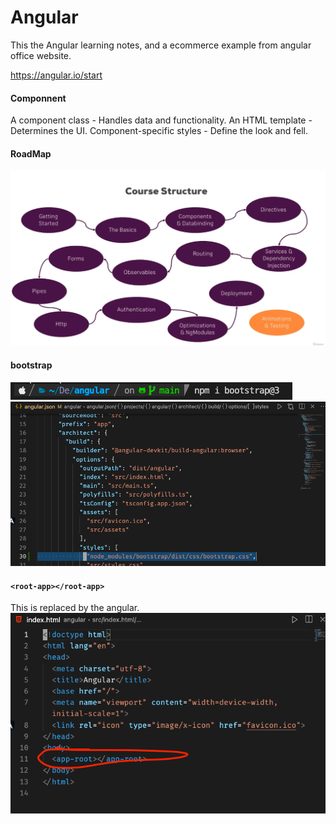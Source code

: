 # Angular

This the Angular learning notes, and a ecommerce example from angular office website.

https://angular.io/start

#### Componnent

A component class - Handles data and functionality.
An HTML template - Determines the UI.
Component-specific styles - Define the look and fell.


#### RoadMap
![](./images/road-map.png)

#### bootstrap
![](./images/npm-bootstrap.png)
![](./images/angular-json-bootrap.png)

#### `<root-app></root-app>`
This is replaced by the angular.
![](./images/app-root.png)

